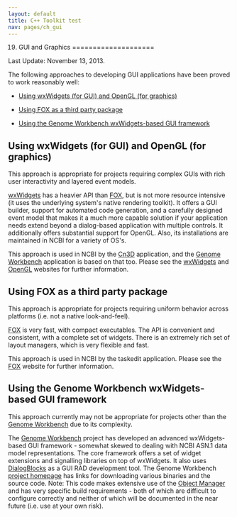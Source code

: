 ```yaml
---
layout: default
title: C++ Toolkit test
nav: pages/ch_gui
---
```


19. GUI and Graphics
====================

Last Update: November 13, 2013.

The following approaches to developing GUI applications have been proved to work reasonably well:

-   [Using wxWidgets (for GUI) and OpenGL (for graphics)](#using-wxwidgets-for-gui-and-opengl-for-graphics)

-   [Using FOX as a third party package](#using-fox-as-a-third-party-package)

-   [Using the Genome Workbench wxWidgets-based GUI framework](#using-the-genome-workbench-wxwidgets-based-gui-framework)

Using wxWidgets (for GUI) and OpenGL (for graphics)
---------------------------------------------------

This approach is appropriate for projects requiring complex GUIs with rich user interactivity and layered event models.

[wxWidgets](http://www.wxwidgets.org/) has a heavier API than [FOX](http://www.fox-toolkit.org/), but is not more resource intensive (it uses the underlying system's native rendering toolkit). It offers a GUI builder, support for automated code generation, and a carefully designed event model that makes it a much more capable solution if your application needs extend beyond a dialog-based application with multiple controls. It additionally offers substantial support for OpenGL. Also, its installations are maintained in NCBI for a variety of OS's.

This approach is used in NCBI by the [Cn3D](http://www.ncbi.nlm.nih.gov/Structure/CN3D/cn3d.shtml) application, and the [Genome Workbench](http://www.ncbi.nlm.nih.gov/projects/gbench/) application is based on that too. Please see the [wxWidgets](http://www.wxwidgets.org/) and [OpenGL](http://www.opengl.org/) websites for further information.

Using FOX as a third party package
----------------------------------

This approach is appropriate for projects requiring uniform behavior across platforms (i.e. not a native look-and-feel).

[FOX](http://www.fox-toolkit.org/) is very fast, with compact executables. The API is convenient and consistent, with a complete set of widgets. There is an extremely rich set of layout managers, which is very flexible and fast.

This approach is used in NCBI by the taskedit application. Please see the [FOX](http://www.fox-toolkit.org/) website for further information.

Using the Genome Workbench wxWidgets-based GUI framework
--------------------------------------------------------

This approach currently may not be appropriate for projects other than the [Genome Workbench](http://www.ncbi.nlm.nih.gov/projects/gbench/) due to its complexity.

The [Genome Workbench](http://www.ncbi.nlm.nih.gov/projects/gbench/) project has developed an advanced wxWidgets-based GUI framework - somewhat skewed to dealing with NCBI ASN.1 data model representations. The core framework offers a set of widget extensions and signalling libraries on top of wxWidgets. It also uses [DialogBlocks](http://www.dialogblocks.com/) as a GUI RAD development tool. The Genome Workbench [project homepage](http://www.ncbi.nlm.nih.gov/projects/gbench/) has links for downloading various binaries and the source code. <span class="nctnt highlight">Note:</span> This code makes extensive use of the [Object Manager](ch_objmgr.html) and has very specific build requirements - both of which are difficult to configure correctly and neither of which will be documented in the near future (i.e. use at your own risk).


